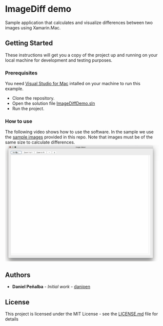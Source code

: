 # ImageDiff demo
Sample application that calculates and visualize differences between two images using Xamarin.Mac.

## Getting Started
These instructions will get you a copy of the project up and running on your local machine for development and testing purposes.

### Prerequisites
You need [Visual Studio for Mac](https://www.visualstudio.com/vs/mac/) intalled on your machine to run this example.
* Clone the repository.
* Open the solution file [ImageDiffDemo.sln](https://github.com/danipen/ImageDiffDemo/blob/master/ImageDiffDemo.sln)
* Run the project.

### How to use
The following video shows how to use the software. In the sample we use the [sample images](https://github.com/danipen/ImageDiffDemo/tree/master/Images) provided in this repo. Note that images must be of the same size to calculate differences.
![ImageDiffDemo](https://github.com/danipen/ImageDiffDemo/blob/master/Demo/export.gif)

## Authors
* **Daniel Peñalba** - *Initial work* - [danipen](https://github.com/danipen)

## License
This project is licensed under the MIT License - see the [LICENSE.md](LICENSE.md) file for details
